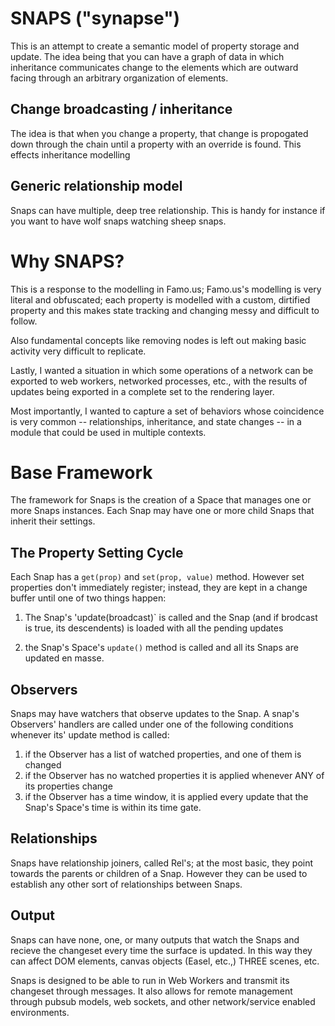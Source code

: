 # SNAPS ("synapse")

This is an attempt to create a semantic model of property storage and update. The idea being that you can have a
graph of data in which inheritance communicates change to the elements which are outward facing through an arbitrary
organization of elements.

## Change broadcasting / inheritance

The idea is that when you change a property, that change is propogated down through the chain until a property with an
override is found. This effects inheritance modelling

## Generic relationship model

Snaps can have multiple, deep tree relationship.
This is handy for instance if you want to have wolf snaps watching sheep snaps.

# Why SNAPS?

This is a response to the modelling in Famo.us; Famo.us's modelling is very literal and obfuscated; each
property is modelled with a custom, dirtified property and this makes state tracking and changing messy and
difficult to follow.

Also fundamental concepts like removing nodes is left out making basic activity very difficult to replicate.

Lastly, I wanted a situation in which some operations of a network can be exported to web workers, networked
processes, etc., with the results of updates being exported in a complete set to the rendering layer.

Most importantly, I wanted to capture a set of behaviors whose coincidence is very common --
relationships, inheritance, and state changes --
in a module that could be used in multiple contexts.

# Base Framework

The framework for Snaps is the creation of a Space that manages one or more Snaps instances. Each Snap may have one or more
child Snaps that inherit their settings.

## The Property Setting Cycle

Each Snap has a `get(prop)` and `set(prop, value)` method. However set properties don't immediately register; instead,
they are kept in a change buffer until one of two things happen:

1. The Snap's 'update(broadcast)` is called and the Snap (and if brodcast is true, its descendents) is loaded with all
the pending updates

2. the Snap's Space's `update()` method is called and all its Snaps are updated en masse.

## Observers

Snaps may have watchers that observe updates to the Snap. A snap's Observers' handlers are called under one of the following
conditions whenever its' update method is called:

1. if the Observer has a list of watched properties, and one of them is changed
2. if the Observer has no watched properties it is applied whenever ANY of its properties change
3. if the Observer has a time window, it is applied every update that the Snap's Space's time is within its time gate.

## Relationships

Snaps have relationship joiners, called Rel's; at the most basic, they point towards the parents or children of a Snap.
However they can be used to establish any other sort of relationships between Snaps.

## Output

Snaps can have none, one, or many outputs that watch the Snaps and recieve the changeset every time the surface is updated.
In this way they can affect DOM elements, canvas objects (Easel, etc.,) THREE scenes, etc.

Snaps is designed to be able to run in Web Workers and transmit its changeset through messages. It also allows for
remote management through pubsub models, web sockets, and other network/service enabled environments.